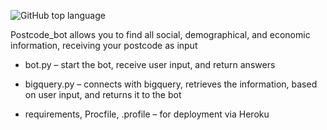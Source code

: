 ![GitHub top language](https://img.shields.io/github/languages/top/mariavyso/postcode_bot?style=plastic)


Postcode_bot allows you to find all social, demographical, and economic information, receiving your postcode as input

- bot.py – start the bot, receive user input, and return answers

- bigquery.py – connects with bigquery, retrieves the information, based on user input, and returns it to the bot

- requirements, Procfile, .profile – for deployment via Heroku
